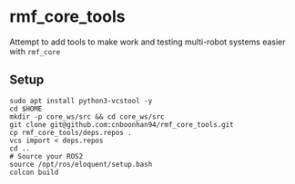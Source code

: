 # rmf_core_tools

Attempt to add tools to make work and testing multi-robot systems easier with `rmf_core`

## Setup
```
sudo apt install python3-vcstool -y
cd $HOME
mkdir -p core_ws/src && cd core_ws/src
git clone git@github.com:cnboonhan94/rmf_core_tools.git
cp rmf_core_tools/deps.repos .
vcs import < deps.repos
cd ..
# Source your ROS2
source /opt/ros/eloquent/setup.bash
colcon build
```
